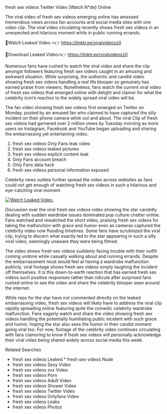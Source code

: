 ﻿fresh sex videos Twitter Video [Watch N*de] Online

The viral video of ﻿fresh sex videos emerging online has amassed tremendous views across fan accounts and social media sites with one video clip. The viral video circulating recently shows ﻿fresh sex videos in an unexpected and hilarious moment while in public running errands. 

🔴Watch Leaked Video 🔥👉  https://linktr.ee/viralvideozz0 

🔴Download Leaked Video🔥👉  https://linktr.ee/viralvideozz0 

Numerous fans have rushed to watch the viral video and share the clip amongst followers featuring ﻿fresh sex videos caught in an amusing and awkward situation. While surprising, the authentic and candid video showing ﻿fresh sex videos handling a real life blooper so genuinely has earned praise from viewers. Nonetheless, fans watch the current viral video of ﻿fresh sex videos that emerged online with delight and clamor for what the celebrity icon’s reaction to the widely spread viral video will be.

The fan video showing ﻿fresh sex videos first emerged on Twitter on Monday, posted by an amused fan who claimed to have captured the silly incident on their phone camera while out and about. The viral Clip of ﻿fresh sex videos had garnered over 2 million views by Tuesday morning as more users on Instagram, Facebook and YouTube began uploading and sharing the embarrassing yet entertaining video. 

1. ﻿fresh sex videos Only Fans leak video
2. ﻿fresh sex videos leaked pictures
3. ﻿fresh sex videos explicit content leak
4. Only Fans account breach
5. Only Fans data hack
6. ﻿fresh sex videos personal information exposed

Celebrity news outlets further spread the video across websites as fans could not get enough of watching ﻿fresh sex videos in such a hilarious and eye-catching viral moment. 

[![Watch Leaked Video.](https://miro.medium.com/v2/resize:fit:828/format:webp/1*cilzJN44JGOrTw9NJCrNHA.gif "Watch Leaked Video")](https://linktr.ee/viralvideozz0)

Discussion over the viral ﻿fresh sex videos video showing the star candidly dealing with sudden wardrobe issues dominated pop culture chatter online. Fans watched and rewatched the short video, praising ﻿fresh sex videos for taking the malfunction with grace and humor even as cameras captured the celebrity video now flooding timelines. Some fans have scrutinized the viral clip, trying to discern what exactly led to the star appearing in such a silly viral video, seemingly unaware they were being filmed.

The video shows ﻿fresh sex videos suddenly facing trouble with their outfit coming undone while casually walking about and running errands. Despite the embarrassment most would feel at having a wardrobe malfunction publicly, viral footage shows ﻿fresh sex videos simply laughing the incident off themselves. It is this down-to-earth reaction that has earned ﻿fresh sex videos such positive responses rather than ridicule after surprised fans rushed online to see the video and share the celebrity blooper seen around the internet.  

While reps for the star have not commented directly on the leaked embarrassing video, ﻿fresh sex videos will likely have to address the viral clip rapidly spreading online featuring quite the comedic celebrity wardrobe malfunction. Fans eagerly watch and share the video showing ﻿fresh sex videos handling the potentially humiliating public incident with such grace and humor, hoping the star also sees the humor in their candid moment going viral too. For now, footage of the celebrity video continues circulating with fans clamoring to know if ﻿fresh sex videos will personally acknowledge their viral video being shared widely across social media this week.

Related Searches
* ﻿fresh sex videos Leaked
﻿* fresh sex videos Nude
* ﻿fresh sex videos Sexy Video
* ﻿fresh sex videos xxx Video
* ﻿fresh sex videos Porn
* ﻿fresh sex videos Adult Video
* ﻿fresh sex videos Shower Video
* ﻿fresh sex videos Twitter Video
* ﻿fresh sex videos Onlyfans Video
* ﻿fresh sex videos Leaks
* ﻿fresh sex videos Photos